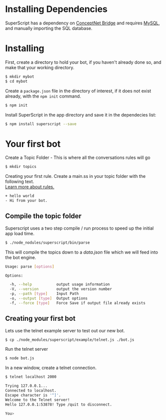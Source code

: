 
# Installing Dependencies

SuperScript has a dependency on <a href="https://github.com/silentrob/conceptnet" title="Helps setup Concept 4 Database with MySQL and provides some sugar for getting some data out">ConceptNet Bridge</a> and requires <a href="http://mysql.com">MySQL</a>, and manually importing the SQL database.


# Installing

First, create a directory to hold your bot, if you haven't already done so, and make that your working directory.
```sh
$ mkdir mybot
$ cd mybot
```

Create a `package.json` file in the directory of interest, if it does not exist already, with the `npm init` command.

```sh
$ npm init
```

Install SuperScript in the app directory and save it in the dependecies list:

```sh
$ npm install superscript --save
```

# Your first bot

Create a Topic Folder - This is where all the conversations rules will go

```sh
$ mkdir topics
```


Creating your first rule. Create a main.ss in your topic folder with the following text. <br/>[Learn more about rules.](/documentation/scripting)

```sh
+ hello world
- Hi from your bot.
```

## Compile the topic folder

Superscript uses a two step compile / run process to speed up the initial app load time.

```sh
$ ./node_nodules/superscript/bin/parse

```

This will compile the topics down to a *data.json* file which we will feed into the bot engine.


```sh
Usage: parse [options]

Options:

  -h, --help           output usage information
  -V, --version        output the version number
  -p, --path [type]    Input Path
  -o, --output [type]  Output options
  -f, --force [type]   Force Save if output file already exists

```

## Creating your first bot

Lets use the telnet example server to test out our new bot.

```sh
$ cp ./node_modules/superscript/example/telnet.js ./bot.js

```

Run the telnet server

```sh
$ node bot.js

```

In a new window, create a telnet connection.

```sh
$ telnet localhost 2000

Trying 127.0.0.1...
Connected to localhost.
Escape character is '^]'.
Welcome to the Telnet server!
Hello 127.0.0.1:53878! Type /quit to disconnect.

You>

```




<!-- <div class="doc-box doc-info">
Node modules installed with the `--save` option are added to the `dependencies` list in the `package.json` file.
Then using `npm install` in the app directory will automatically install modules in the dependecies list.
</div> -->
